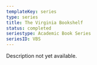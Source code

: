 ```yaml
---
templateKey: series
type: series
title: The Virginia Bookshelf
status: completed
seriestype: Academic Book Series
seriesID: VBS
---
```

Description not yet available. 